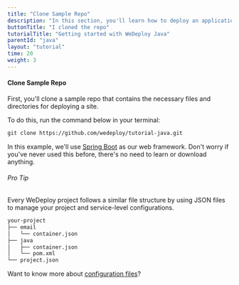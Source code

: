 ```yaml
---
title: "Clone Sample Repo"
description: "In this section, you'll learn how to deploy an application using WeDeploy Java."
buttonTitle: "I cloned the repo"
tutorialTitle: "Getting started with WeDeploy Java"
parentId: "java"
layout: "tutorial"
time: 20
weight: 3
---
```


#### Clone Sample Repo

First, you'll clone a sample repo that contains the necessary files and directories for deploying a site.

To do this, run the command below in your terminal: 

```xml
git clone https://github.com/wedeploy/tutorial-java.git
```

In this example, we'll use [Spring Boot](https://projects.spring.io/spring-boot/) as our web framework. Don't worry if you've never used this before, there's no need to learn or download anything.

<aside>

###### <span class="icon-16-star"></span> Pro Tip

Every WeDeploy project follows a similar file structure by using JSON files to manage your project and service-level configurations.

```xml
your-project
├── email
│   └── container.json
├── java
│   ├── container.json
│   └── pom.xml
└── project.json
```

Want to know more about <a href="http://wedeploy.com/docs/intro/configuration-files.html" target="_blank">configuration files</a>?

</aside>
